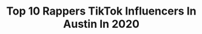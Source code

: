 ---
title: Top 10 Rappers TikTok Influencers In Austin In 2020
description: >-
  Find top rappers TikTok influencers in Austin in 2020. Most popular hashtags: #music #coronavirus #rapper #momsoftiktok.
platform: TikTok
profiles:
  - username: "ayhteecommunity"
    fullname: >-
      AyhTee
    location: "United States"
    followers: 84729
    engagement: 2108
    commentsToLikes: 0.669303
    id: ckacwsqz3u2720i78u0v2m3xi
    verified: false
    hashtags: "#helpinghomeless, #happymothersday, #hype, #samemusic"
  - username: "austinnewkirk23"
    fullname: >-
      Austin Newkirk
    location: "United States"
    followers: 5743
    engagement: 933
    commentsToLikes: 0.041257
    id: ckae05tfghw0c0i78n553jud0
    verified: false
    hashtags: "#eatemup, #beach, #memories, #funnyfriday"
  - username: "babytaliban326"
    fullname: >-
      Baby Taliban 👳🏾‍♂️
    location: "United States"
    followers: 64121
    engagement: 2362
    commentsToLikes: 0.037338
    id: cka7ngfv9wpoc0i78r48jihbx
    verified: false
    hashtags: "#edit, #rapper, #liveoctopus, #gta5"
  - username: "prady.mag"
    fullname: >-
      Prad
    location: "United States"
    followers: 7627
    engagement: 476
    commentsToLikes: 0.098040
    id: ck9vd88ngtudr0j78pf3zmr8h
    verified: false
    hashtags: "#indian, #simp, #greenscreenvideo, #brown"
  - username: "joefleming01"
    fullname: >-
      Joe Fleming 
    location: "United States"
    followers: 9341
    engagement: 1180
    commentsToLikes: 0.165541
    id: ck9f7u5e7zw2n0j78xxnwyzzm
    verified: false
    hashtags: "#trick, #dunk, #neverfitin, #popular"
  - username: "dear.embr"
    fullname: >-
      DEAR EMBR MUSIC
    location: "United States"
    followers: 64827
    engagement: 1223
    commentsToLikes: 0.012862
    id: ck83k4t1v9cfk0j78dwi5a202
    verified: false
    hashtags: "#trickshot, #musiclives, #coloradocheck, #jobforme"
  - username: "trini180528"
    fullname: >-
      Maria Roman
    location: "United States"
    followers: 26139
    engagement: 343
    commentsToLikes: 0.020963
    id: ck9eocrw3nn1m0j78biactf4u
    verified: false
    hashtags: "#cuban, #team, #espontaneo, #open"
  - username: "dailyrapvids"
    fullname: >-
      DAILY RAP VIDEOS
    location: "United States"
    followers: 60840
    engagement: 1201
    commentsToLikes: 0.008038
    id: cka68yvoxqmrb0i78sriiqooj
    verified: false
    hashtags: "#familytime, #thugger, #rapvideos, #impersonation"
  - username: "livejoedreamz"
    fullname: >-
      joedreamz
    location: "United States"
    followers: 61613
    engagement: 1980
    commentsToLikes: 0.021227
    id: ckacj15875odq0i782xe3odlr
    verified: false
    hashtags: "#blackpanther, #ashylips, #elonmusk, #alwaysbethere"
  - username: "lexmusicmarketing"
    fullname: >-
      lexmusicmarketing
    location: "United States"
    followers: 4042
    engagement: 957
    commentsToLikes: 0.113727
    id: cka0whzc32yy90i78ppx47evs
    verified: false
    hashtags: "#lilnasx, #maxmartin, #greenscreen, #musiclicensing"
---